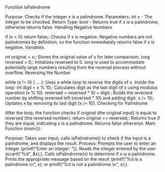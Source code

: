 Function isPalindrome

Purpose: Checks if the integer x is a palindrome.
Parameters: int x - The integer to be checked.
Return Type: bool - Returns true if x is a palindrome, otherwise returns false.
Handling Negative Numbers

if (x < 0) return false;: Checks if x is negative. Negative numbers are not palindromes by definition, so the function immediately returns false if x is negative.
Variables

int original = x;: Stores the original value of x for later comparison.
long reversed = 0;: Initializes reversed to 0. long is used to accommodate potentially large numbers resulting from the reversal process without overflow.
Reversing the Number

while (x != 0) { ... }: Uses a while loop to reverse the digits of x.
Inside the loop:
int digit = x % 10;: Calculates digit as the last digit of x using modulus operation (x % 10).
reversed = reversed * 10 + digit;: Builds the reversed number by shifting reversed left (reversed * 10) and adding digit.
x /= 10;: Updates x by removing its last digit (x /= 10).
Checking for Palindrome

After the loop, the function checks if original (the original input) is equal to reversed (the reversed number).
return original == reversed;: Returns true if they are equal, indicating x is a palindrome. Returns false otherwise.
Main Function (main()):

Purpose: Takes user input, calls isPalindrome() to check if the input is a palindrome, and displays the result.
Process:
Prompts the user to enter an integer (printf("Enter an integer: ")).
Reads the integer entered by the user (scanf("%d", &x);).
Calls isPalindrome(x) to determine if x is a palindrome.
Prints the appropriate message based on the result (printf("%d is a palindrome.\n", x); or printf("%d is not a palindrome.\n", x);).